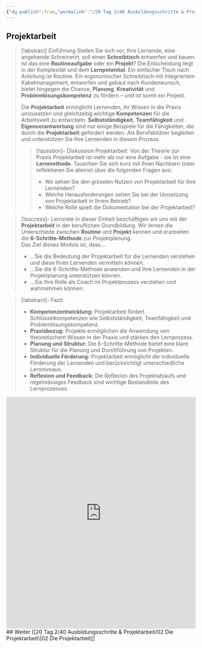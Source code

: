 ```yaml
---
{"dg-publish":true,"permalink":"/20 Tag 2/40 Ausbildungsschritte & Projektarbeit/01 Von der Aufgabe zum Projekt/"}
---
```


## Projektarbeit

>[!abstract] Einführung
>Stellen Sie sich vor, Ihre Lernende, eine angehende Schreinerin, soll einen **Schreibtisch** entwerfen und bauen.  Ist das eine **Routineaufgabe** oder ein **Projekt**?  Die Entscheidung liegt in der Komplexität und dem **Lernpotential**. Ein einfacher Tisch nach Anleitung ist Routine. Ein ergonomischer Schreibtisch mit integriertem Kabelmanagement, entworfen und gebaut nach Kundenwunsch, bietet hingegen die Chance, **Planung**, **Kreativität** und **Problemlösungskompetenz** zu fördern – und ist somit ein Projekt.
>
>Die **Projektarbeit** ermöglicht Lernenden, ihr Wissen in die Praxis umzusetzen und gleichzeitig wichtige **Kompetenzen** für die Arbeitswelt zu entwickeln.
>**Selbstständigkeit**, **Teamfähigkeit** und **Eigenverantwortung** sind nur einige Beispiele für die Fähigkeiten, die durch die **Projektarbeit** gefördert werden.
>Als Berufsbildner begleiten und unterstützen Sie Ihre Lernenden in diesem Prozess.
>
>>[!question]- Diskussion Projektarbeit:  Von der Theorie zur Praxis
>>Projektarbeit ist mehr als nur eine Aufgabe - sie ist eine **Lernmethode**.  Tauschen Sie sich kurz mit Ihren Nachbarn (oder reflektieren Sie alleine) über die folgenden Fragen aus:
>>* Wo sehen Sie den grössten Nutzen von Projektarbeit für Ihre Lernenden?
>>* Welche Herausforderungen sehen Sie bei der Umsetzung von Projektarbeit in Ihrem Betrieb?
>>* Welche Rolle spielt die Dokumentation bei der Projektarbeit?

> [!success]- Lernziele
>In dieser Einheit beschäftigen wir uns mit der **Projektarbeit** in der beruflichen Grundbildung. Wir lernen die Unterschiede zwischen **Routine** und **Projekt** kennen und erarbeiten die **6-Schritte-Methode** zur Projektplanung.  
>Das Ziel dieses Moduls ist, dass…
>* …Sie die Bedeutung der Projektarbeit für die Lernenden verstehen und diese Ihren Lernenden vermitteln können.
>* …Sie die 6-Schritte-Methode anwenden und Ihre Lernenden in der Projektplanung unterstützen können.
>* …Sie Ihre Rolle als Coach im Projektprozess verstehen und wahrnehmen können.

>[!abstract]- Fazit
>* **Kompetenzentwicklung:** Projektarbeit fördert Schlüsselkompetenzen wie Selbstständigkeit, Teamfähigkeit und Problemlösungskompetenz.
>* **Praxisbezug:**  Projekte ermöglichen die Anwendung von theoretischem Wissen in der Praxis und stärken den Lernprozess.
>* **Planung und Struktur:** Die 6-Schritte-Methode bietet eine klare Struktur für die Planung und Durchführung von Projekten.
>* **Individuelle Förderung:**  Projektarbeit ermöglicht die individuelle Förderung der Lernenden und berücksichtigt unterschiedliche Lernniveaus.
>* **Reflexion und Feedback:**  Die Reflexion des Projektablaufs und regelmässiges Feedback sind wichtige Bestandteile des Lernprozesses.

<iframe width="100%" height="615" src="https://www.youtube.com/embed/IOl0wWS3uiM?si=9e5I32VmcFe3nwWI" title="YouTube video player" frameborder="0" allow="accelerometer; autoplay; clipboard-write; encrypted-media; gyroscope; picture-in-picture; web-share" referrerpolicy="strict-origin-when-cross-origin" allowfullscreen></iframe>
## Weiter
[[20 Tag 2/40 Ausbildungsschritte & Projektarbeit/02 Die Projektarbeit\|02 Die Projektarbeit]]

